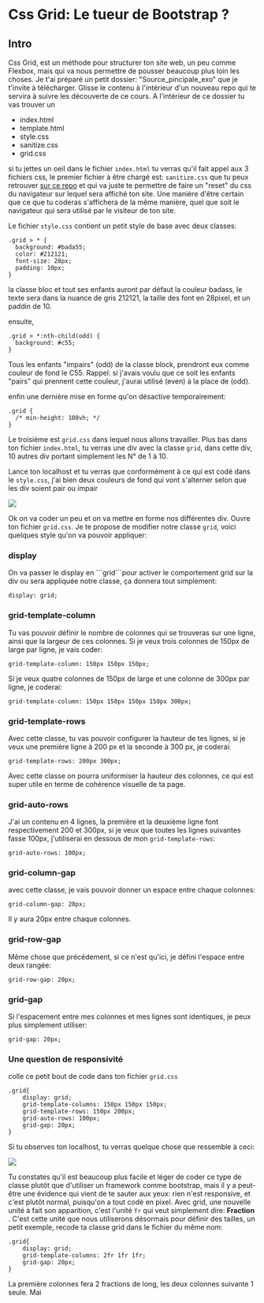 <h1>Css Grid: Le tueur de Bootstrap ? </h1>
<h2>Intro</h2>
Css Grid, est un méthode pour structurer ton site web, un peu comme Flexbox, mais qui va nous permettre de pousser beaucoup plus loin les choses.
Je t'ai préparé un petit dossier: "Source_pincipale_exo" que je t'invite à télécharger. Glisse le contenu à l'intérieur d'un nouveau repo qui te servira à suivre les découverte de ce cours.
A l'intérieur de ce dossier tu vas trouver un 
<ul>
<li>index.html</li>
<li>template.html</i>
<li>style.css</li>
<li>sanitize.css</li>
<li>grid.css</li>
</ul>


si tu jettes un oeil dans le fichier ```index.html``` tu verras qu'il fait appel aux 3 fichiers css, le premier fichier à être chargé est:
```sanitize.css``` que tu peux retrouver <a href="https://github.com/csstools/sanitize.css">sur ce repo</a> et qui va juste te permettre de faire un "reset" du css du navigateur sur lequel sera affiché ton site. Une manière d'être certain que ce que tu coderas s'affichera de la même manière, quel que soit le navigateur qui sera utilisé par le visiteur de ton site.

Le fichier ```style.css``` contient un petit style de base avec deux classes:

```
.grid > * {
  background: #bada55;
  color: #212121;
  font-size: 28px;
  padding: 10px;
}
```
la classe bloc et tout ses enfants auront par défaut la couleur badass, le texte sera dans la nuance de gris 212121, la taille des font en 28pixel, et un paddin de 10.

ensuite, 
```
.grid > *:nth-child(odd) {
  background: #c55;
}
```

Tous les enfants "impairs" (odd) de la classe block, prendront eux comme couleur de fond le C55.
Rappel: si j'avais voulu que ce soit les enfants "pairs" qui prennent cette couleur, j'aurai utilisé (even) à la place de (odd).

enfin une dernière mise en forme qu'on désactive temporairement:

```
.grid {
  /* min-height: 100vh; */
}
```

Le troisième est ```grid.css``` dans lequel nous allons travailler.
Plus bas dans ton fichier ```index.html```, tu verras une div avec la classe ```grid```, dans cette div, 10 autres div portant simplement les N° de 1 à 10.

Lance ton localhost et tu verras que conformément à ce qui est codé dans le ```style.css```, j'ai bien deux couleurs de fond qui vont s'alterner selon que les div soient pair ou impair

<img src="https://raw.githubusercontent.com/GuyVil1/Css-Grid---Bootstrap-prends-un-coup-de-vieux/master/Formation/img/grid001.png" />

Ok on va coder un peu et on va mettre en forme nos différentes div. Ouvre ton fichier ```grid.css```. Je te propose de modifier notre classe ```grid```, voici quelques style qu'on va pouvoir appliquer:

<h3>display</h3>
On va passer le display en ```grid```pour activer le comportement grid sur la div ou sera appliquée notre classe, ça donnera tout simplement:

```
display: grid;
```

<h3>grid-template-column</h3>

Tu vas pouvoir définir le nombre de colonnes qui se trouveras sur une ligne, ainsi que la largeur de ces colonnes.
Si je veux trois colonnes de 150px de large par ligne, je vais coder:

```
grid-template-column: 150px 150px 150px;
```

Si je veux quatre colonnes de 150px de large et une colonne de 300px par ligne, je coderai:

```
grid-template-column: 150px 150px 150px 150px 300px;
``` 

<h3>grid-template-rows</h3>

Avec cette classe, tu vas pouvoir configurer la hauteur de tes lignes, si je veux une première ligne à 200 px et la seconde à 300 px, je coderai:

```
grid-template-rows: 200px 300px;
```

Avec cette classe on pourra uniformiser la hauteur des colonnes, ce qui est super utile en terme de cohérence visuelle de ta page.

<h3>grid-auto-rows</h3>

J'ai un contenu en 4 lignes, la première et la deuxième ligne font respectivement 200 et 300px, si je veux que toutes les lignes suivantes fasse 100px, j'utiliserai en dessous de mon ```grid-template-rows```:

```
grid-auto-rows: 100px;
``` 

<h3>grid-column-gap</h3>

avec cette classe, je vais pouvoir donner un espace entre chaque colonnes:

```
grid-column-gap: 20px;
```

Il y aura 20px entre chaque colonnes.

<h3>grid-row-gap</h3>

Même chose que précédement, si ce n'est qu'ici, je défini l'espace entre deux rangée:

```
grid-row-gap: 20px;
```

<h3>grid-gap</h3>

Si l'espacement entre mes colonnes et mes lignes sont identiques, je peux plus simplement utiliser:

```
grid-gap: 20px;
```
<h3>Une question de responsivité</h3>

colle ce petit bout de code dans ton fichier ```grid.css```

```
.grid{
    display: grid;
    grid-template-columns: 150px 150px 150px;
    grid-template-rows: 150px 200px;
    grid-auto-rows: 100px;
    grid-gap: 20px;
}
``` 

Si tu observes ton localhost, tu verras quelque chose que ressemble à ceci:

<img src="https://raw.githubusercontent.com/GuyVil1/Css-Grid---Bootstrap-prends-un-coup-de-vieux/master/Formation/img/grid002.png" />

Tu constates qu'il est beaucoup plus facile et léger de coder ce type de classe plutôt que d'utiliser un framework comme bootstrap, mais il y a peut-être une évidence qui vient de te sauter aux yeux: rien n'est responsive, et c'est plutôt normal, puisqu'on a tout codé en pixel.
Avec grid, une nouvelle unité à fait son apparition, c'est l'unité ```fr``` qui veut simplement dire: <strong> Fraction </strong>. C'est cette unité que nous utiliserons désormais pour définir des tailles, un petit exemple, recode ta classe grid dans le fichier du même nom:

```
.grid{
    display: grid;
    grid-template-columns: 2fr 1fr 1fr;
    grid-gap: 20px;
}
```
La première colonnes fera 2 fractions de long, les deux colonnes suivante 1 seule.
Mai
